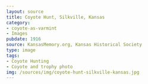 ```yaml
---
layout: source
title: Coyote Hunt, Silkville, Kansas
category: 
- coyote-as-varmint 
- Images
pubdate: 1916
source: KansasMemory.org, Kansas Historical Society 
type: image
tags: 
- Coyote Hunting
- Coyote and trophy photo
img: /sources/img/coyote-hunt-silkville-kansas.jpg 
---
```

